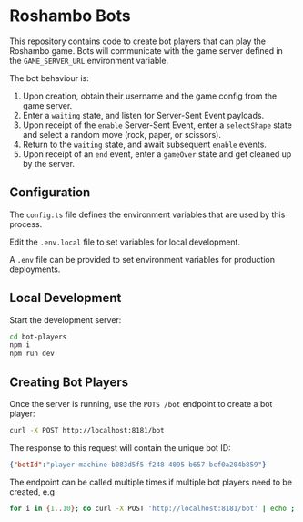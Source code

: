 # Roshambo Bots

This repository contains code to create bot players that can play the Roshambo
game. Bots will communicate with the game server defined in the
`GAME_SERVER_URL` environment variable.

The bot behaviour is:

1. Upon creation, obtain their username and the game config from the game server.
1. Enter a `waiting` state, and listen for Server-Sent Event payloads.
1. Upon receipt of the `enable` Server-Sent Event, enter a `selectShape` state and select a random move (rock, paper, or scissors).
1. Return to the `waiting` state, and await subsequent `enable` events.
1. Upon receipt of an `end` event, enter a `gameOver` state and get cleaned up by the server.

## Configuration

The `config.ts` file defines the environment variables that are used by this
process.
 
Edit the `.env.local` file to set variables for local development.

A `.env` file can be provided to set environment variables for production
deployments.

## Local Development

Start the development server:

```bash
cd bot-players
npm i
npm run dev
```

## Creating Bot Players

Once the server is running, use the `POTS /bot` endpoint to create a bot
player:

```bash
curl -X POST http://localhost:8181/bot
```

The response to this request will contain the unique bot ID:

```json
{"botId":"player-machine-b083d5f5-f248-4095-b657-bcf0a204b859"}
```

The endpoint can be called multiple times if multiple bot players need to be
created, e.g 

```bash
for i in {1..10}; do curl -X POST 'http://localhost:8181/bot' | echo ; done
```

